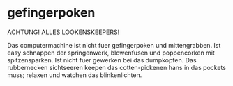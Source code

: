 # gefingerpoken
ACHTUNG! ALLES LOOKENSKEEPERS!

Das computermachine ist nicht fuer gefingerpoken und
mittengrabben. Ist easy schnappen der springenwerk,
blowenfusen und poppencorken mit spitzensparken. Ist nicht
fuer gewerken bei das dumpkopfen. Das rubbernecken
sichtseeren keepen das cotten-pickenen hans in das pockets
muss; relaxen und watchen das blinkenlichten.

